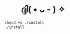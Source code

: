 
# &nbsp;&nbsp;&nbsp;&nbsp;&nbsp;&nbsp;&nbsp; ദ്ദി( • ᴗ - ) ✧


```sh
chmod +x ./install
./install
```
